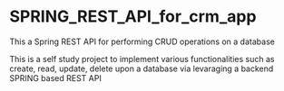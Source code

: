# SPRING_REST_API_for_crm_app
This a Spring REST API for performing CRUD operations on a database

This is a self study project to implement various functionalities such as create, read, update, delete upon a database via levaraging a backend SPRING based REST API

